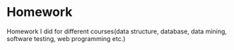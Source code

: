 # Homework
Homework I did for different courses(data structure, database, data mining, software testing, web programming etc.)
